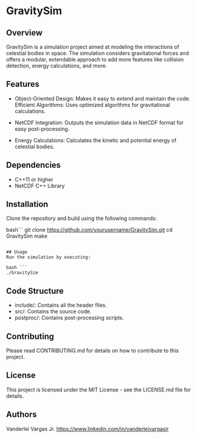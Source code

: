 
# GravitySim

## Overview

GravitySim is a simulation project aimed at modeling the interactions of celestial bodies in space. The simulation considers gravitational forces and offers a modular, extendable approach to add more features like collision detection, energy calculations, and more.

## Features

- Object-Oriented Design: Makes it easy to extend and maintain the code.
Efficient Algorithms: Uses optimized algorithms for gravitational calculations.

- NetCDF Integration: Outputs the simulation data in NetCDF format for easy post-processing.

- Energy Calculations: Calculates the kinetic and potential energy of celestial bodies.

## Dependencies
- C++11 or higher
- NetCDF C++ Library

## Installation
Clone the repository and build using the following commands:

bash```
git clone https://github.com/yourusername/GravitySim.git
cd GravitySim
make
```

## Usage
Run the simulation by executing:

bash ```
./GravitySim
```

## Code Structure

- include/: Contains all the header files.
- src/: Contains the source code.
- postproc/: Contains post-processing scripts.

## Contributing
Please read CONTRIBUTING.md for details on how to contribute to this project.

## License
This project is licensed under the MIT License - see the LICENSE.md file for details.

## Authors
Vanderlei Vargas Jr.
https://www.linkedin.com/in/vanderleivargasjr
